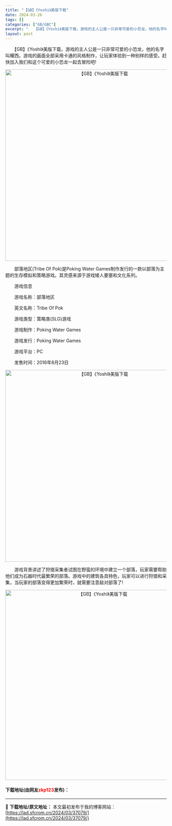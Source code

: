```yaml
---
title: "【GB】《Yoshi》美版下载"
date: 2024-03-26
tags: []
categories: ["GB/GBC"]
excerpt: "　　【GB】《Yoshi》美版下载，游戏的主人公是一只非常可爱的小恐龙，他的名字叫耀西。游戏的画面全部采用卡通的风格制作，让玩家体验到一种别样的感受。赶快加入我们和这个可爱的小恐龙一起去冒险吧! 　　部落地区(Tribe Of Pok)是Poking Water Games制作发行的一款以部落为主题&hellip;"
layout: post
---
```


 <p>　　【GB】《Yoshi》美版下载，游戏的主人公是一只非常可爱的小恐龙，他的名字叫耀西。游戏的画面全部采用卡通的风格制作，让玩家体验到一种别样的感受。赶快加入我们和这个可爱的小恐龙一起去冒险吧!</p> <p align="center"><img align="" border="0" src="https://lad.sfcrom.cn/wp-content/uploads/2024/03/20240326_660286ba24f76.png" width="597" alt="【GB】《Yoshi》美版下载" /></p> <p>　　部落地区(Tribe Of Pok)是Poking Water Games制作发行的一款以部落为主题的生存模拟和策略游戏。其灵感来源于游戏矮人要塞和文化系列。</p> <p>　　游戏信息</p> <p>　　游戏名称：部落地区</p> <p>　　英文名称：Tribe Of Pok</p> <p>　　游戏类型：策略类(SLG)游戏</p> <p>　　游戏制作：Poking Water Games</p> <p>　　游戏发行：Poking Water Games</p> <p>　　游戏平台：PC</p> <p>　　发售时间：2016年8月23日</p> <p align="center"><img align="" border="0" src="https://lad.sfcrom.cn/wp-content/uploads/2024/03/20240326_660286bbcdcd6.png" width="598" alt="【GB】《Yoshi》美版下载" /></p> <p>　　游戏背景讲述了狩猎采集者试图在野蛮的环境中建立一个部落，玩家需要帮助他们成为石器时代最繁荣的部落。游戏中的建筑各具特色，玩家可以进行狩猎和采集，当玩家的部落变得更加繁荣时，就需要注意敌对部落了!</p> <p align="center"><img align="" border="0" src="https://lad.sfcrom.cn/wp-content/uploads/2024/03/20240326_660286bd6ab38.png" width="593" alt="【GB】《Yoshi》美版下载" /></p> <p><h4>下载地址(由网友<font color="red">zkp123</font>发布)：</h4></p> 

---
📖 **下载地址/原文地址：** 本文最初发布于我的博客网站：[https://lad.sfcrom.cn/2024/03/37079/](https://lad.sfcrom.cn/2024/03/37079/)
